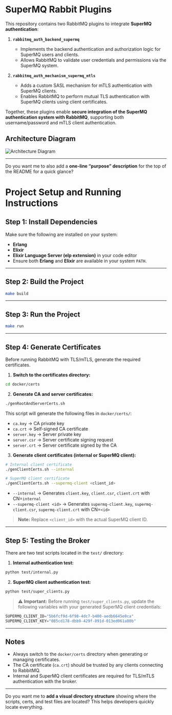 # SuperMQ Rabbit Plugins

This repository contains two RabbitMQ plugins to integrate **SuperMQ authentication**:

1. **`rabbitmq_auth_backend_supermq`**

   * Implements the backend authentication and authorization logic for SuperMQ users and clients.
   * Allows RabbitMQ to validate user credentials and permissions via the SuperMQ system.

2. **`rabbitmq_auth_mechanism_supermq_mtls`**

   * Adds a custom SASL mechanism for mTLS authentication with SuperMQ clients.
   * Enables RabbitMQ to perform mutual TLS authentication with SuperMQ clients using client certificates.

Together, these plugins enable **secure integration of the SuperMQ authentication system with RabbitMQ**, supporting both username/password and mTLS client authentication.

## Architecture Diagram

![Architecture Diagram](architecture.drawio.svg)

---

Do you want me to also add a **one-line “purpose” description** for the top of the README for a quick glance?


# Project Setup and Running Instructions

## Step 1: Install Dependencies

Make sure the following are installed on your system:

* **Erlang**
* **Elixir**
* **Elixir Language Server (elp extension)** in your code editor
* Ensure both **Erlang** and **Elixir** are available in your system `PATH`.

---

## Step 2: Build the Project

```bash
make build
```

---

## Step 3: Run the Project

```bash
make run
```

---

## Step 4: Generate Certificates

Before running RabbitMQ with TLS/mTLS, generate the required certificates.

1. **Switch to the certificates directory:**

```bash
cd docker/certs
```

2. **Generate CA and server certificates:**

```bash
./genRootAndServerCerts.sh
```

This script will generate the following files in `docker/certs/`:

* `ca.key` → CA private key
* `ca.crt` → Self-signed CA certificate
* `server.key` → Server private key
* `server.csr` → Server certificate signing request
* `server.crt` → Server certificate signed by the CA

3. **Generate client certificates (internal or SuperMQ client):**

```bash
# Internal client certificate
./genClientCerts.sh --internal

# SuperMQ client certificate
./genClientCerts.sh --supermq-client <client_id>
```

* `--internal` → Generates `client.key`, `client.csr`, `client.crt` with CN=`internal`
* `--supermq-client <id>` → Generates `supermq-client.key`, `supermq-client.csr`, `supermq-client.crt` with CN=`<id>`

> **Note:** Replace `<client_id>` with the actual SuperMQ client ID.

---

## Step 5: Testing the Broker

There are two test scripts located in the `test/` directory:

1. **Internal authentication test:**

```bash
python test/internal.py
```

2. **SuperMQ client authentication test:**

```bash
python test/super_clients.py
```

> ⚠️ **Important:** Before running `test/super_clients.py`, update the following variables with your generated SuperMQ client credentials:

```python
SUPERMQ_CLIENT_ID="5b6fcf9d-6f98-4dc7-b400-aedb6645e0ca"
SUPERMQ_CLIENT_KEY="085cd178-dbb9-429f-891d-013ed061a80b"
```

---

## Notes

* Always switch to the `docker/certs` directory when generating or managing certificates.
* The CA certificate (`ca.crt`) should be trusted by any clients connecting to RabbitMQ.
* Internal and SuperMQ client certificates are required for TLS/mTLS authentication with the broker.

---

Do you want me to **add a visual directory structure** showing where the scripts, certs, and test files are located? This helps developers quickly locate everything.

